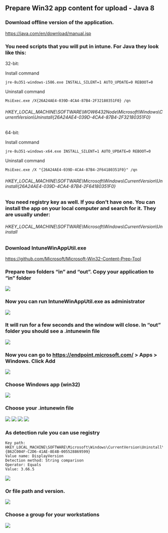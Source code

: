 ## Prepare Win32 app content for upload - Java 8

### Download offline version of the application. 

https://java.com/en/download/manual.jsp

### You need scripts that you will put in intune. For Java they look like this:

32-bit:

Install command
```
jre-8u351-windows-i586.exe INSTALL_SILENT=1 AUTO_UPDATE=0 REBOOT=0
```
Uninstall command
```
MsiExec.exe /X{26A24AE4-039D-4CA4-87B4-2F32180351F0} /qn
```
###### HKEY_LOCAL_MACHINE\SOFTWARE\WOW6432Node\Microsoft\Windows\CurrentVersion\Uninstall\{26A24AE4-039D-4CA4-87B4-2F32180351F0}

64-bit:

Install command
```
jre-8u351-windows-x64.exe INSTALL_SILENT=1 AUTO_UPDATE=0 REBOOT=0
```
Uninstall command
```
MsiExec.exe /X "{26A24AE4-039D-4CA4-87B4-2F64180351F0}" /qn
```
###### HKEY_LOCAL_MACHINE\SOFTWARE\Microsoft\Windows\CurrentVersion\Uninstall\{26A24AE4-039D-4CA4-87B4-2F64180351F0}

### You need registry key as well. If you don’t have one. You can install the app on your local computer and search for it. They are usually under:

###### HKEY_LOCAL_MACHINE\SOFTWARE\Microsoft\Windows\CurrentVersion\Uninstall

### Download IntuneWinAppUtil.exe

https://github.com/Microsoft/Microsoft-Win32-Content-Prep-Tool

### Prepare two folders “in” and “out”. Copy your application to “in” folder

<img src="./pics/Bild1.png"/>

### Now you can run IntuneWinAppUtil.exe as administrator
<img src="./pics/Bild2.png"/>

### It will run for a few seconds and the window will close. In “out” folder you should see a .intunewin file
<img src="./pics/Bild3.png"/>

### Now you can go to https://endpoint.microsoft.com/ > Apps > Windows. Click Add
<img src="./pics/Bild4.png"/>

### Choose Windows app (win32)
<img src="./pics/Bild5.png"/>

### Choose your .intunewin file
<img src="./pics/Bild6.png"/>
<img src="./pics/Bild7.png"/>
<img src="./pics/Bild8.png"/>
<img src="./pics/Bild9.png"/>

### As detection rule you can use registry 
```
Key path: HKEY_LOCAL_MACHINE\SOFTWARE\Microsoft\Windows\CurrentVersion\Uninstall\{B62C004F-C2D6-41AE-8E4B-005528869599}
Value name: DisplayVersion
Detection method: String comparison
Operator: Equals
Value: 3.66.5
```
<img src="./pics/Bild10.png"/>

### Or file path and version. 
<img src="./pics/Bild11.png"/>

### Choose a group for your workstations
<img src="./pics/Bild12.png"/>
